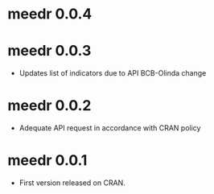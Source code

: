 # meedr 0.0.4

# meedr 0.0.3
* Updates list of indicators due to API BCB-Olinda change

# meedr 0.0.2
* Adequate API request in accordance with CRAN policy

# meedr 0.0.1
* First version released on CRAN.
